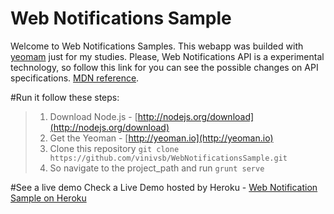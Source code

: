 Web Notifications Sample
======================

Welcome to Web Notifications Samples. This webapp was builded with [yeomam](http://yeoman.io) just for my studies. Please, Web Notifications API is a experimental technology, so follow this link for you can see the possible changes on API specifications. [MDN reference](https://developer.mozilla.org/en-US/docs/Web/API/notification).

#Run it
follow these steps:
> 
> 1. Download Node.js  - [http://nodejs.org/download](http://nodejs.org/download)
> 2. Get the Yeoman - [http://yeoman.io](http://yeoman.io)
> 3. Clone this repository `git clone https://github.com/vinivsb/WebNotificationsSample.git`
> 4. So navigate to the project_path and run `grunt serve`

#See a live demo
 Check a Live Demo hosted by Heroku - [Web Notification Sample on Heroku](http://web-notify-sample.herokuapp.com/)